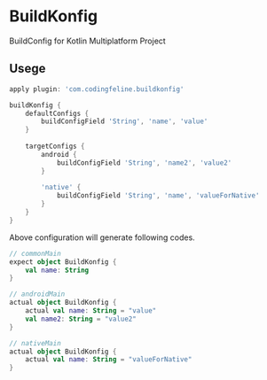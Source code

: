 BuildKonfig
===

BuildConfig for Kotlin Multiplatform Project


## Usege

```gradle
apply plugin: 'com.codingfeline.buildkonfig'

buildKonfig {
    defaultConfigs {
        buildConfigField 'String', 'name', 'value'
    }
    
    targetConfigs {
        android {
            buildConfigField 'String', 'name2', 'value2'
        }
        
        'native' {
            buildConfigField 'String', 'name', 'valueForNative'
        }
    }
}
```

Above configuration will generate following codes.

```kotlin
// commonMain
expect object BuildKonfig {
    val name: String
}
```

```kotlin
// androidMain
actual object BuildKonfig {
    actual val name: String = "value"
    val name2: String = "value2"
}
```

```kotlin
// nativeMain
actual object BuildKonfig {
    actual val name: String = "valueForNative"
}
```
